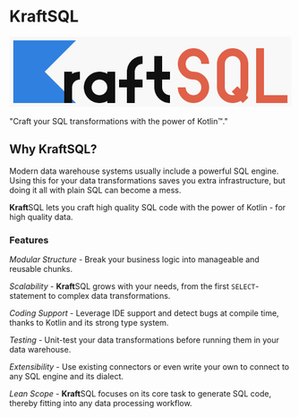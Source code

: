 # **Kraft**SQL

![logo](../logo/logo.line.png)

"Craft your SQL transformations with the power of Kotlin™."

## Why **Kraft**SQL?

Modern data warehouse systems usually include a powerful SQL engine.
Using this for your data transformations saves you extra infrastructure, but doing it all with plain SQL can become a mess.

**Kraft**SQL lets you craft high quality SQL code with the power of Kotlin - for high quality data.

### Features

*Modular Structure* - Break your business logic into manageable and reusable chunks.

*Scalability* - **Kraft**SQL grows with your needs, from the first `SELECT`-statement to complex data transformations.

*Coding Support* - Leverage IDE support and detect bugs at compile time, thanks to Kotlin and its strong type system.

*Testing* - Unit-test your data transformations before running them in your data warehouse.

*Extensibility* - Use existing connectors or even write your own to connect to any SQL engine and its dialect.

*Lean Scope* - **Kraft**SQL focuses on its core task to generate SQL code, thereby fitting into any data processing workflow.
